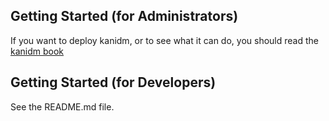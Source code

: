 ## Getting Started (for Administrators)

If you want to deploy kanidm, or to see what it can do, you should read the [kanidm book]

[kanidm book]: https://github.com/kanidm/kanidm/blob/master/kanidm_book/src/SUMMARY.md

## Getting Started (for Developers)

See the README.md file.
